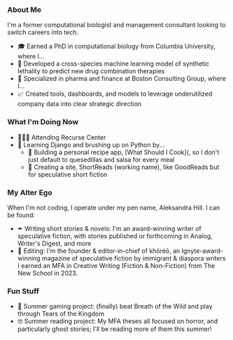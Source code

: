 ### About Me
I'm a former computational biologist and management consultant looking to switch careers into tech. 
* 🎓 Earned a PhD in computational biology from Columbia University, where I...
* 🔗 Developed a cross-species machine learning model of synthetic lethality to predict new drug combination therapies
* 💊 Specialized in pharma and finance at Boston Consulting Group, where I...
* 📈 Created tools, dashboards, and models to leverage underutilized company data into clear strategic direction

### What I'm Doing Now
* 👩🏼‍💻 Attending Recurse Center
* 🐍 Learning Django and brushing up on Python by...
  * 🍱 Building a personal recipe app, [What Should I Cook](, so I don't just default to quesedillas and salsa for every meal
  * 📖 Creating a site, ShortReads (working name), like GoodReads but for speculative short fiction

### My Alter Ego
When I'm not coding, I operate under my pen name, Aleksandra Hill. I can be found:
* ✒ Writing short stories & novels: I'm an award-winning writer of speculative fiction, with stories published or forthcoming in Analog, Writer's Digest, and more
* 🌻 Editing: I'm the founder & editor-in-chief of khōréō, an Ignyte-award-winning magazine of speculative fiction by immigrant & diaspora writers
I earned an MFA in Creative Writing (Fiction & Non-Fiction) from The New School in 2023.

### Fun Stuff
* 👾 Summer gaming project: (finally) beat Breath of the Wild and play through Tears of the Kingdom
* 🤓 Summer reading project: My MFA theses all focused on horror, and particularly ghost stories; I'll be reading more of them this summer!
<!--
**tainari/tainari** is a ✨ _special_ ✨ repository because its `README.md` (this file) appears on your GitHub profile.

Here are some ideas to get you started:

- 🔭 I’m currently working on ...
- 🌱 I’m currently learning ...
- 👯 I’m looking to collaborate on ...
- 🤔 I’m looking for help with ...
- 💬 Ask me about ...
- 📫 How to reach me: ...
- 😄 Pronouns: ...
- ⚡ Fun fact: ...
-->
